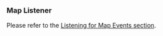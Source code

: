 


### Map Listener

Please refer to the [Listening for Map Events section](#listening-for-map-events).